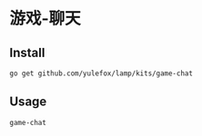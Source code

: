 # 游戏-聊天

## Install

```sh
go get github.com/yulefox/lamp/kits/game-chat
```

## Usage

```sh
game-chat
```


